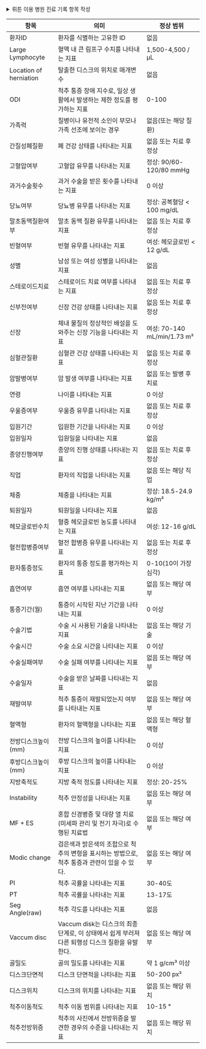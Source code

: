 <details>
<summary>뤼튼 이용 병원 진료 기록 항목 작성</summary>

아래는 병원 진료 기록 항목이다. 각 항목에 대한 의미와 정상 범위를 표로 정리
환자ID', 'Large Lymphocyte', 'Location of herniation',
'ODI', '가족력', '간질성폐질환', '고혈압여부', '과거수술횟수', '당뇨여부', '말초동맥질환여부', '빈혈여부',
'성별', '스테로이드치료', '신부전여부', '신장', '심혈관질환', '암발병여부', '연령', '우울증여부', '입원기간',
'입원일자', '종양진행여부', '직업', '체중', '퇴원일자', '헤모글로빈수치', '혈전합병증여부', '환자통증정도',
'흡연여부', '통증기간(월)', '수술기법', '수술시간', '수술실패여부', '수술일자', '재발여부', '혈액형',
'전방디스크높이(mm)', '후방디스크높이(mm)', '지방축적도', 'Instability', 'MF + ES',
'Modic change', 'PI', 'PT', 'Seg Angle(raw)', 'Vaccum disc', '골밀도',
'디스크단면적', '디스크위치', '척추이동척도', '척추전방위증'

</details>

| 항목                    | 의미                                                                                         | 정상 범위            |
|------------------------|----------------------------------------------------------------------------------------------|----------------------|
| 환자ID                 | 환자를 식별하는 고유한 ID                                                                    | 없음                 |
| Large Lymphocyte       | 혈액 내 큰 림프구 수치를 나타내는 지표                                                      | 1,500-4,500 / μL     |
| Location of herniation | 탈출한 디스크의 위치로 매개변수                                                                | 없음                 |
| ODI                    | 척추 통증 장애 지수로, 일상 생활에서 발생하는 제한 정도를 평가하는 지표                        | 0-100                |
| 가족력                 | 질병이나 유전적 소인이 부모나 가족 선조에 보이는 경우                                           | 없음(또는 해당 질환) |
| 간질성폐질환          | 폐 건강 상태를 나타내는 지표                                                                  | 없음 또는 치료 후 정상 |
| 고혈압여부             | 고혈압 유무를 나타내는 지표                                                                   | 정상: 90/60-120/80 mmHg |
| 과거수술횟수           | 과거 수술을 받은 횟수를 나타내는 지표                                                         | 0 이상               |
| 당뇨여부               | 당뇨병 유무를 나타내는 지표                                                                   | 정상: 공복혈당 < 100 mg/dL |
| 말초동맥질환여부       | 말초 동맥 질환 유무를 나타내는 지표                                                           | 없음 또는 치료 후 정상 |
| 빈혈여부               | 빈혈 유무를 나타내는 지표                                                                     | 여성: 헤모글로빈 < 12 g/dL |
| 성별                   | 남성 또는 여성 성별을 나타내는 지표                                                           | 없음                 |
| 스테로이드치료         | 스테로이드 치료 여부를 나타내는 지표                                                          | 없음 또는 치료 후 정상 |
| 신부전여부             | 신장 건강 상태를 나타내는 지표                                                                 | 없음 또는 치료 후 정상 |
| 신장                   | 체내 물질의 정상적인 배설을 도와주는 신장 기능을 나타내는 지표                                 | 여성: 70-140 mL/min/1.73 m² |
| 심혈관질환            | 심혈관 건강 상태를 나타내는 지표                                                              | 없음 또는 치료 후 정상 |
| 암발병여부             | 암 발생 여부를 나타내는 지표                                                                   | 없음 또는 발병 후 치료 |
| 연령                   | 나이를 나타내는 지표                                                                           | 0 이상               |
| 우울증여부             | 우울증 유무를 나타내는 지표                                                                   | 없음 또는 치료 후 정상 |
| 입원기간               | 입원한 기간을 나타내는 지표                                                                     | 0 이상               |
| 입원일자               | 입원일을 나타내는 지표                                                                         | 없음                 |
| 종양진행여부           | 종양의 진행 상태를 나타내는 지표                                                               | 없음 또는 치료 후 정상 |
| 직업                   | 환자의 직업을 나타내는 지표                                                                    | 없음 또는 해당 직업   |
| 체중                   | 체중을 나타내는 지표                                                                           | 정상: 18.5-24.9 kg/m²  |
| 퇴원일자               | 퇴원일을 나타내는 지표                                                                         | 없음                 |
| 헤모글로빈수치         | 혈중 헤모글로빈 농도를 나타내는 지표                                                            | 여성: 12-16 g/dL      |
| 혈전합병증여부         | 혈전 합병증 유무를 나타내는 지표                                                                | 없음 또는 치료 후 정상 |
| 환자통증정도           | 환자의 통증 정도를 평가하는 지표                                                                 | 0-10(10이 가장 심각)  |
| 흡연여부               | 흡연 여부를 나타내는 지표                                                                       | 없음 또는 해당 여부   |
| 통증기간(월)           | 통증이 시작된 지난 기간을 나타내는 지표                                                         | 0 이상               |
| 수술기법               | 수술 시 사용된 기술을 나타내는 지표                                                            | 없음 또는 해당 기술   |
| 수술시간               | 수술 소요 시간을 나타내는 지표                                                                  | 0 이상               |
| 수술실패여부           | 수술 실패 여부를 나타내는 지표                                                                 | 없음 또는 해당 여부   |
| 수술일자               | 수술을 받은 날짜를 나타내는 지표                                                                | 없음                 |
| 재발여부               | 척추 통증이 재발되었는지 여부를 나타내는 지표                                                   | 없음 또는 해당 여부   |
| 혈액형                 | 환자의 혈액형을 나타내는 지표                                                                   | 없음 또는 해당 혈액형 |
| 전방디스크높이(mm)     | 전방 디스크의 높이를 나타내는 지표                                                              | 0 이상               |
| 후방디스크높이(mm)     | 후방 디스크의 높이를 나타내는 지표                                                              | 0 이상               |
| 지방축적도             | 지방 축적 정도를 나타내는 지표                                                                  | 정상: 20-25%          |
| Instability            | 척추 안정성을 나타내는 지표                                                                     | 없음 또는 해당 여부   |
| MF + ES                | 혼합 신경병증 및 대량 열 치료(미세파 관리 및 전기 자극)로 수행된 치료법                           | 없음 또는 해당 여부   |
| Modic change           | 검은색과 밝은색의 조합으로 척추의 변형을 표시하는 방법으로, 척추 통증과 관련이 있을 수 있다. | 없음 또는 해당 여부   |
| PI                     | 척추 곡률을 나타내는 지표                                                                       | 30-40도              |
| PT                     | 척추 곡률을 나타내는 지표                                                                       | 13-17도              |
| Seg Angle(raw)         | 척추 각도를 나타내는 지표                                                                       | 없음                 |
| Vaccum disc            | Vaccum disk는 디스크의 최종 단계로, 이 상태에서 쉽게 부러져 다른 퇴행성 디스크 질환을 유발한다. | 없음 또는 해당 여부   |
| 골밀도                 | 골의 밀도를 나타내는 지표                                                                       | 약 1 g/cm³ 이상      |
| 디스크단면적           | 디스크 단면적을 나타내는 지표                                                                   | 50-200 px²           |
| 디스크위치             | 디스크의 위치를 나타내는 지표                                                                   | 없음 또는 해당 위치 |
| 척추이동척도           | 척추 이동 범위를 나타내는 지표                                                                 | 10-15 °             |
| 척추전방위증           | 척추의 사진에서 전방위증을 발견한 경우의 수준을 나타내는 지표                                   | 없음 또는 해당 위치 |